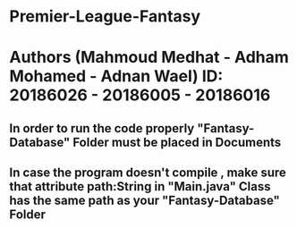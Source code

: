 # Premier-League-Fantasy
# Authors (Mahmoud Medhat - Adham Mohamed - Adnan Wael) ID: 20186026 - 20186005 - 20186016
 ## In order to run the code properly "Fantasy-Database" Folder must be placed in Documents
 ## In case the program doesn't compile , make sure that attribute path:String in "Main.java" Class has the same path as your "Fantasy-Database" Folder
